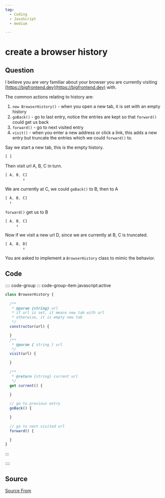 ```yaml
---
tag:
  - Coding
  - JavaScript
  - medium

---
```

  
# create a browser history

## Question
I believe you are very familiar about your browser you are currently visiting [https://bigfrontend.dev](https://bigfrontend.dev) with.

The common actions relating to history are:

1.  `new BrowserHistory()` - when you open a new tab, it is set with an empty history
2.  `goBack()` - go to last entry, notice the entries are kept so that `forward()` could get us back
3.  `forward()` - go to next visited entry
4.  `visit()` - when you enter a new address or click a link, this adds a new entry but truncate the entries which we could `forward()` to.

Say we start a new tab, this is the empty history.

```js
[ ] 
```

Then visit url A, B, C in turn.

```js
[ A, B, C]
        ↑
```

We are currently at C, we could `goBack()` to B, then to A

```js
[ A, B, C]
  ↑          
```

`forward()` get us to B

```js
[ A, B, C]
     ↑          
```

Now if we visit a new url D, since we are currently at B, C is truncated.

```js
[ A, B, D]
        ↑
```

You are asked to implement a `BrowserHistory` class to mimic the behavior.

## Code
:::: code-group
::: code-group-item javascript:active
```javascript
class BrowserHistory {
  
  /**
   * @param {string} url
   * if url is set, it means new tab with url
   * otherwise, it is empty new tab
   */
  constructor(url) {

  }
  /**
   * @param { string } url
   */
  visit(url) {

  }
  
  /**
   * @return {string} current url
   */
  get current() {

  }
  
  // go to previous entry
  goBack() {

  }
  
  // go to next visited url
  forward() {

  }
}
```
:::
    
::::



##  Source
[Source From](https://bigfrontend.dev/problem/create-a-browser-history)

  